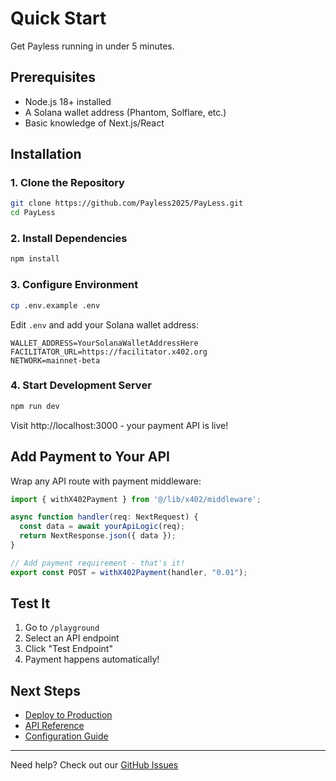 # Quick Start

Get Payless running in under 5 minutes.

## Prerequisites

- Node.js 18+ installed
- A Solana wallet address (Phantom, Solflare, etc.)
- Basic knowledge of Next.js/React

## Installation

### 1. Clone the Repository

```bash
git clone https://github.com/Payless2025/PayLess.git
cd PayLess
```

### 2. Install Dependencies

```bash
npm install
```

### 3. Configure Environment

```bash
cp .env.example .env
```

Edit `.env` and add your Solana wallet address:

```env
WALLET_ADDRESS=YourSolanaWalletAddressHere
FACILITATOR_URL=https://facilitator.x402.org
NETWORK=mainnet-beta
```

### 4. Start Development Server

```bash
npm run dev
```

Visit http://localhost:3000 - your payment API is live!

## Add Payment to Your API

Wrap any API route with payment middleware:

```typescript
import { withX402Payment } from '@/lib/x402/middleware';

async function handler(req: NextRequest) {
  const data = await yourApiLogic(req);
  return NextResponse.json({ data });
}

// Add payment requirement - that's it!
export const POST = withX402Payment(handler, "0.01");
```

## Test It

1. Go to `/playground`
2. Select an API endpoint
3. Click "Test Endpoint"
4. Payment happens automatically!

## Next Steps

- [Deploy to Production](deployment.md)
- [API Reference](api-reference.md)
- [Configuration Guide](configuration.md)

---

Need help? Check out our [GitHub Issues](https://github.com/Payless2025/PayLess/issues)

